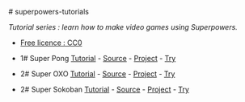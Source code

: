 #   s u p e r p o w e r s - t u t o r i a l s *Tutorial series : learn how to make video games using Superpowers.** [Free licence : CC0][1]*   1# S u p e r   P o n g  [Tutorial](1SuperPong) - [Source][2] - [Project][3] - [Try][4]* 2# Super OXO [Tutorial](2SuperOXO) - [Source][5] - [Project][6] - [Try][7]* 2# Super Sokoban [Tutorial](3SuperSokoban) - [Source][8] - [Project][9] - [Try][10][1]: https://creativecommons.org/publicdomain/zero/1.0/[2]: https://github.com/mseyne/superpowers-sources/tree/master/1SuperPong[3]: https://github.com/mseyne/superpowers-projects/tree/master/1SuperPong[4]: http://mseyne.itch.io/pong[5]: https://github.com/mseyne/superpowers-sources/tree/master/2SuperOXO[6]: https://github.com/mseyne/superpowers-projects/tree/master/2SuperOXO[7]: http://mseyne.itch.io/oxo[8]: https://github.com/mseyne/superpowers-sources/tree/master/3SuperSokoban[9]: https://github.com/mseyne/superpowers-projects/tree/master/3SuperSokoban[10]: http://mseyne.itch.io/sokoban